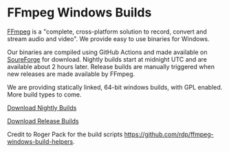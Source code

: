 # FFmpeg Windows Builds

[FFmpeg](https://ffmpeg.org/) is a "complete, cross-platform solution to record, convert and stream audio and video". We provide easy to use binaries for Windows.

Our binaries are compiled using GitHub Actions and made available on [SoureForge](https://sourceforge.net/projects/ffmpeg-windows-builds/) for download. Nightly builds start at midnight UTC and are available about 2 hours later. Release builds are manually triggered when new releases are made available by FFmpeg.

We are providing statically linked, 64-bit windows builds, with GPL enabled. More build types to come.

[Download Nightly Builds](https://sourceforge.net/projects/ffmpeg-windows-builds/files/nightly/)

[Download Release Builds](https://sourceforge.net/projects/ffmpeg-windows-builds/files/release/)

Credit to Roger Pack for the build scripts https://github.com/rdp/ffmpeg-windows-build-helpers.
